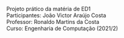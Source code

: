 Projeto prático da matéria de ED1\
Participantes: João Victor Araújo Costa\
Professor: Ronaldo Martins da Costa\
Curso: Engenharia de Computação (2021/2)
